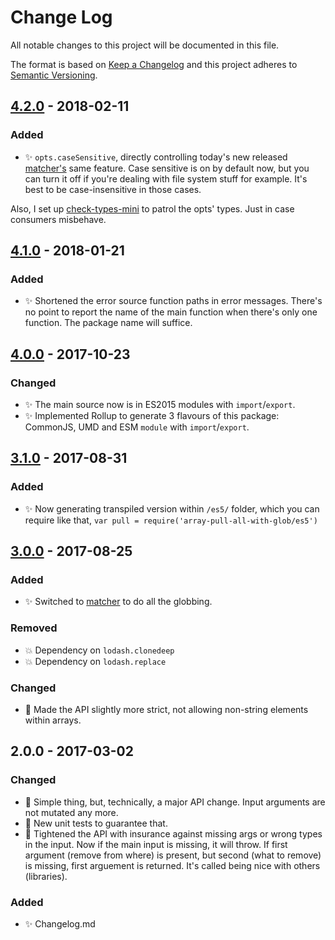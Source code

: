 # Change Log
All notable changes to this project will be documented in this file.

The format is based on [Keep a Changelog](http://keepachangelog.com/)
and this project adheres to [Semantic Versioning](http://semver.org/).

## [4.2.0] - 2018-02-11
### Added
- ✨ `opts.caseSensitive`, directly controlling today's new released [matcher's](https://www.npmjs.com/package/matcher) same feature. Case sensitive is on by default now, but you can turn it off if you're dealing with file system stuff for example. It's best to be case-insensitive in those cases.

Also, I set up [check-types-mini](https://github.com/codsen/check-types-mini) to patrol the opts' types. Just in case consumers misbehave.

## [4.1.0] - 2018-01-21
### Added
- ✨ Shortened the error source function paths in error messages. There's no point to report the name of the main function when there's only one function. The package name will suffice.

## [4.0.0] - 2017-10-23
### Changed
- ✨ The main source now is in ES2015 modules with `import`/`export`.
- ✨ Implemented Rollup to generate 3 flavours of this package: CommonJS, UMD and ESM `module` with `import`/`export`.

## [3.1.0] - 2017-08-31
### Added
- ✨ Now generating transpiled version within `/es5/` folder, which you can require like that, `var pull = require('array-pull-all-with-glob/es5')`

## [3.0.0] - 2017-08-25
### Added
- ✨ Switched to [matcher](https://github.com/sindresorhus/matcher/) to do all the globbing.
### Removed
- 💥 Dependency on `lodash.clonedeep`
- 💥 Dependency on `lodash.replace`
### Changed
- 🔧 Made the API slightly more strict, not allowing non-string elements within arrays.

## 2.0.0 - 2017-03-02
### Changed
- 🔧 Simple thing, but, technically, a major API change. Input arguments are not mutated any more.
- 🔧 New unit tests to guarantee that.
- 🔧 Tightened the API with insurance against missing args or wrong types in the input. Now if the main input is missing, it will throw. If first argument (remove from where) is present, but second (what to remove) is missing, first arguement is returned. It's called being nice with others (libraries).

### Added
- ✨ Changelog.md

[2.0.0]: https://github.com/codsen/array-pull-all-with-glob/compare/v1.4.1...v2.0.0
[3.0.0]: https://github.com/codsen/array-pull-all-with-glob/compare/v2.0.0...v3.0.0
[3.1.0]: https://github.com/codsen/array-pull-all-with-glob/compare/v3.0.0...v3.1.0
[4.0.0]: https://github.com/codsen/array-pull-all-with-glob/compare/v3.1.0...v4.0.0
[4.1.0]: https://github.com/codsen/array-pull-all-with-glob/compare/v4.0.0...v4.1.0
[4.2.0]: https://github.com/codsen/array-pull-all-with-glob/compare/v4.1.0...v4.2.0
